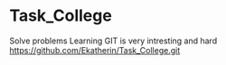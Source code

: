 # Task_College
Solve problems
Learning GIT is very intresting and hard
https://github.com/Ekatherin/Task_College.git
